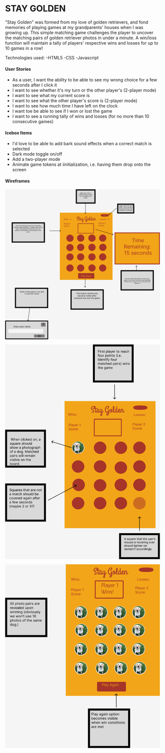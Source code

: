 # STAY GOLDEN 

"Stay Golden" was formed from my love of golden retrievers, and fond memories of playing games at my grandparents' houses when I was growing up. This simple matching game challenges the player to uncover the matching pairs of golden retriever photos in under a minute. A win/loss function will maintain a tally of players' respective wins and losses for up to 10 games in a row! 



Technologies used: 
-HTML5
-CSS
-Javascript

#### User Stories

- As a user, I want the ability to be able to see my wrong choice for a few seconds after I click it
- I want to see whether it's my turn or the other player's (2-player mode)
- I want to see what my current score is 
- I want to see what the other player's score is (2-player mode)
- I want to see how much time I have left on the clock
- I want toe be able to see if I won or lost the game
- I want to see a running tally of wins and losses (for no more than 10 consecutive games) 

#### Icebox Items

 - I'd love to be able to add bark sound effects when a correct match is selected
 - Dark mode toggle on/off
 - Add a two-player mode
 - Animate game tokens at iinitialization, i.e. having them drop onto the screen

#### Wireframes

![image](img/stayGoldenMainRevised.png)

![image](img/stayGoldenSelectionRevised.png)

![Image](img/stayGoldenWinRevised.png)
